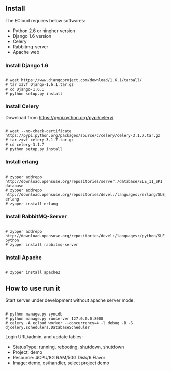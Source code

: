 ## Install ##

The ECloud requires below softwares:

* Python 2.6 or hingher version
* Django 1.6 version
* Celery
* Rabbitmq-server
* Apache web

### Install Django 1.6 ###

<pre><code>
# wget https://www.djangoproject.com/download/1.6.1/tarball/
# tar xzvf Django-1.6.1.tar.gz
# cd Django-1.6.1
# python setup.py install
</code></pre>

### Install Celery ###

 Download from https://pypi.python.org/pypi/celery/
<pre><code>
# wget --no-check-certificate https://pypi.python.org/packages/source/c/celery/celery-3.1.7.tar.gz
# tar zxvf celery-3.1.7.tar.gz
# cd celery-3.1.7
# python setup.py install
</code></pre>

### Install erlang ###
<pre><code>
# zypper addrepo http://download.opensuse.org/repositories/server:/database/SLE_11_SP1 database
# zypper addrepo http://download.opensuse.org/repositories/devel:/languages:/erlang/SLE_11_SP1 erlang
# zypper install erlang
</code></pre>

### Install RabbitMQ-Server ###
<pre><code>
# zypper addrepo http://download.opensuse.org/repositories/devel:/languages:/python/SLE_11_SP1 python
# zypper install rabbitmq-server
</code></pre>

### Install Apache ###
<pre><code>
# zypper install apache2
</code></pre>

## How to use run it ##

Start server under development without apache server mode:
<pre><code>
# python manage.py syncdb
# python manage.py runserver 127.0.0.0:8000
# celery -A ecloud worker --concurrency=4 -l debug -B -S djcelery.schedulers.DatabaseScheduler
</code></pre>

Login URL/admin, and update tables:

- StatusType: running, rebooting, shutdown, shutdown
- Project: demo
- Resource: 4CPU/8G RAM/50G Disk/6 Flavor
- Image: demo, os/handler, select project demo



